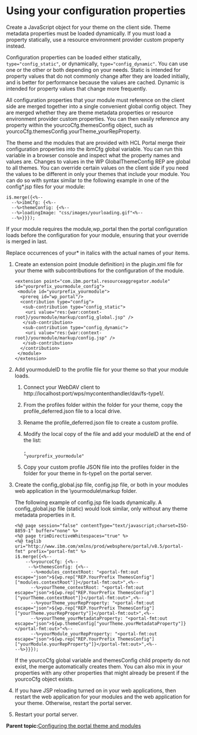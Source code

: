 # Using your configuration properties 

Create a JavaScript object for your theme on the client side. Theme metadata properties must be loaded dynamically. If you must load a property statically, use a resource environment provider custom property instead.

Configuration properties can be loaded either statically, `type="config_static"`, or dynamically, `type="config_dynamic"`. You can use one or the other or both depending on your needs. Static is intended for property values that do not commonly change after they are loaded initially, and is better for performance because the values are cached. Dynamic is intended for property values that change more frequently.

All configuration properties that your module must reference on the client side are merged together into a single convenient global config object. They are merged whether they are theme metadata properties or resource environment provider custom properties. You can then easily reference any property within the yourcoCfg.themesConfig object, such as yourcoCfg.themesConfig.yourTheme\_yourRepProperty.

The theme and the modules that are provided with HCL Portal merge their configuration properties into the ibmCfg global variable. You can run this variable in a browser console and inspect what the property names and values are. Changes to values in the WP GlobalThemeConfig REP are global to all themes. You can override certain values on the client side if you need the values to be different in only your themes that include your module. You can do so with syntax similar to the following example in one of the config\*.jsp files for your module:

```
i$.merge({<%--
  --%>ibmCfg: {<%--
  --%>themeConfig: {<%--
  --%>loadingImage: "css/images/yourloading.gif"<%--
  --%>}}});
```

If your module requires the module,wp\_portal then the portal configuration loads before the configuration for your module, ensuring that your override is merged in last.

Replace occurrences of your\* in italics with the actual names of your items.

1.  Create an extension point \(module definition\) in the plugin.xml file for your theme with subcontributions for the configuration of the module.

    ```
    <extension point="com.ibm.portal.resourceaggregator.module" id="yourprefix_yourmodule_config">
     <module id="yourprefix_yourmodule">
      <prereq id="wp_portal"/>
      <contribution type="config">
       <sub-contribution type="config_static">
        <uri value="res:{war:context-root}/yourmodule/markup/config_global.jsp" /> 
       </sub-contribution>
       <sub-contribution type="config_dynamic">
        <uri value="res:{war:context-root}/yourmodule/markup/config.jsp" /> 
       </sub-contribution>
      </contribution>
     </module> 
    </extension>
    ```

2.  Add yourmoduleID to the profile file for your theme so that your module loads.

    1.  Connect your WebDAV client to http://localhost:port/wps/mycontenthandler/dav/fs-type1/.

    2.  From the profiles folder within the folder for your theme, copy the profile\_deferred.json file to a local drive.

    3.  Rename the profile\_deferred.json file to create a custom profile.

    4.  Modify the local copy of the file and add your moduleID at the end of the list:

        ```
        ,
        "yourprefix_yourmodule"
        ```

    5.  Copy your custom profile JSON file into the profiles folder in the folder for your theme in fs-type1 on the portal server.

3.  Create the config\_global.jsp file, config.jsp file, or both in your modules web application in the \\yourmodule\\markup folder.

    The following example of config.jsp file loads dynamically. A config\_global.jsp file \(static\) would look similar, only without any theme metadata properties in it.

    ```
    <%@ page session="false" contentType="text/javascript;charset=ISO-8859-1" buffer="none" %>
    <%@ page trimDirectiveWhitespaces="true" %>
    <%@ taglib uri="http://www.ibm.com/xmlns/prod/websphere/portal/v8.5/portal-fmt" prefix="portal-fmt" %>
    i$.merge({<%--
        --%>yourcoCfg: {<%--
         --%>themesConfig: {<%--
          --%>modules_contextRoot: "<portal-fmt:out escape="json">${wp.rep["REP.YourPrefix ThemesConfig"]["modules.contextRoot"]}</portal-fmt:out>",<%--
          --%>yourTheme_contextRoot: "<portal-fmt:out escape="json">${wp.rep["REP.YourPrefix ThemesConfig"]["yourTheme.contextRoot"]}</portal-fmt:out>",<%--
          --%>yourTheme_yourRepProperty: "<portal-fmt:out escape="json">${wp.rep["REP.YourPrefix ThemesConfig"]["yourTheme.yourRepProperty"]}</portal-fmt:out>",<%--
          --%>yourTheme_yourMetadataProperty: "<portal-fmt:out escape="json">${wp.themeConfig["yourTheme.yourMetadataProperty"]}</portal-fmt:out>"<%--
          --%>yourModule_yourRepProperty: "<portal-fmt:out escape="json">${wp.rep["REP.YourPrefix ThemesConfig"]["yourModule.yourRepProperty"]}</portal-fmt:out>",<%--
    --%>}}});
    ```

    If the yourcoCfg global variable and themesConfig child property do not exist, the merge automatically creates them. You can also mix in your properties with any other properties that might already be present if the yourcoCfg object exists.

4.  If you have JSP reloading turned on in your web applications, then restart the web application for your modules and the web application for your theme. Otherwise, restart the portal server.

5.  Restart your portal server.


**Parent topic:**[Configuring the portal theme and modules ](../dev-theme/themeopt_cust_config.md)

